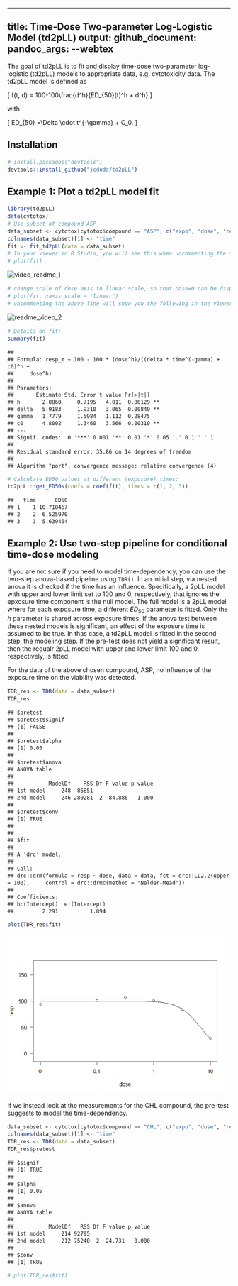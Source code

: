 

---
title: Time-Dose Two-parameter Log-Logistic Model (td2pLL)
output: 
  github_document:
    pandoc_args: --webtex
---






<!-- badges: start -->
<!-- badges: end -->

The goal of td2pLL is to fit and display time-dose two-parameter log-logistic (td2pLL)  models to appropriate data, e.g. cytotoxicity data. The td2pLL model is defined as 

\[
f(t, d) = 100-100\frac{d^h}{ED_{50}(t)^h + d^h}
\]


with

\[
ED_{50} =\Delta \cdot t^{-\gamma} + C_0.
\]

## Installation



```r
# install.packages("devtools")
devtools::install_github("jcduda/td2pLL")
```
## Example 1: Plot a td2pLL model fit



```r
library(td2pLL)
data(cytotox)
# Use subset of compound ASP
data_subset <- cytotox[cytotox$compound == "ASP", c("expo", "dose", "resp")]
colnames(data_subset)[1] <- "time"
fit <- fit_td2pLL(data = data_subset)
# In your Viewer in R Studio, you will see this when uncommenting the following line
# plot(fit)
```
![video_readme_1](https://user-images.githubusercontent.com/58949350/110949047-6d506e80-8342-11eb-9524-0d9cfa6ee36e.gif)



```r
# change scale of dose axis to linear scale, so that dose=0 can be displayed: 
# plot(fit, xaxis_scale = "linear")
# uncommenting the above line will show you the following in the Viewer or R Studio
```
![readme_video_2](https://user-images.githubusercontent.com/58949350/110951749-b229d480-8345-11eb-9f47-39466e467da7.gif)


```r
# Details on fit:
summary(fit)
```

```
## 
## Formula: resp_m ~ 100 - 100 * (dose^h)/((delta * time^(-gamma) + c0)^h + 
##     dose^h)
## 
## Parameters:
##       Estimate Std. Error t value Pr(>|t|)   
## h       2.8860     0.7195   4.011  0.00129 **
## delta   5.9183     1.9310   3.065  0.00840 **
## gamma   1.7779     1.5984   1.112  0.28475   
## c0      4.8002     1.3460   3.566  0.00310 **
## ---
## Signif. codes:  0 '***' 0.001 '**' 0.01 '*' 0.05 '.' 0.1 ' ' 1
## 
## Residual standard error: 35.86 on 14 degrees of freedom
## 
## Algorithm "port", convergence message: relative convergence (4)
```

```r
# Calculate ED50 values at different (exposure) times:
td2pLL:::get_ED50s(coefs = coef(fit), times = c(1, 2, 3))
```

```
##   time      ED50
## 1    1 10.718467
## 2    2  6.525970
## 3    3  5.639464
```


## Example 2: Use two-step pipeline for conditional time-dose modeling

If you are not sure if you need to model time-dependency, you can use the
two-step anova-based pipeline using `TDR()`.
In an initial step, via nested anova it is checked if the time has an influence.
Specifically, a 2pLL model with upper and lower limit set to 100 and 0, respectively,
that ignores the epxosure time component is the null model.
The full model is a 2pLL model where for each exposure time, a different
$ED_{50}$ parameter is fitted. Only the $h$ parameter is shared across exposure 
times.
If the anova test between these nested models is significant, an effect of the
exposure time is assumed to be true. 
In thas case, a td2pLL model is fitted in the second step, the modeling step.
If the pre-test does not yield a significant result, then the regualr 2pLL model
with upper and lower limit 100 and 0, respectively, is fitted.


For the data of the above chosen compound, ASP, no influence of the
exposure time on the viability was detected.


```r
TDR_res <- TDR(data = data_subset)
TDR_res
```

```
## $pretest
## $pretest$signif
## [1] FALSE
## 
## $pretest$alpha
## [1] 0.05
## 
## $pretest$anova
## ANOVA table
## 
##           ModelDf    RSS Df F value p value
## 1st model     248  86851                   
## 2nd model     246 280281  2 -84.886   1.000
## 
## $pretest$conv
## [1] TRUE
## 
## 
## $fit
## 
## A 'drc' model.
## 
## Call:
## drc::drm(formula = resp ~ dose, data = data, fct = drc::LL2.2(upper = 100),     control = drc::drmc(method = "Nelder-Mead"))
## 
## Coefficients:
## b:(Intercept)  e:(Intercept)  
##         2.291          1.894
```

```r
plot(TDR_res$fit)
```

![](README_files/figure-gfm/unnamed-chunk-2-1.png)<!-- -->

If we instead look at the measurements for the CHL compound, the pre-test
suggests to model the time-dependency.


```r
data_subset <- cytotox[cytotox$compound == "CHL", c("expo", "dose", "resp")]
colnames(data_subset)[1] <- "time"
TDR_res <- TDR(data = data_subset)
TDR_res$pretest
```

```
## $signif
## [1] TRUE
## 
## $alpha
## [1] 0.05
## 
## $anova
## ANOVA table
## 
##           ModelDf   RSS Df F value p value
## 1st model     214 92795                   
## 2nd model     212 75240  2  24.731   0.000
## 
## $conv
## [1] TRUE
```

```r
# plot(TDR_res$fit)
```

